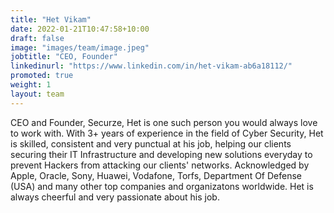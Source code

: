```yaml
---
title: "Het Vikam"
date: 2022-01-21T10:47:58+10:00
draft: false
image: "images/team/image.jpeg"
jobtitle: "CEO, Founder"
linkedinurl: "https://www.linkedin.com/in/het-vikam-ab6a18112/"
promoted: true
weight: 1
layout: team
---
```


CEO and Founder, Securze, Het is one such person you would always love to work with. With 3+ years of experience in the field of Cyber Security, Het is skilled, consistent and very punctual at his job, helping our clients securing their IT Infrastructure and developing new solutions everyday to prevent Hackers from attacking our clients' networks. Acknowledged by Apple, Oracle, Sony, Huawei, Vodafone, Torfs, Department Of Defense (USA) and many other top companies and organizatons worldwide. Het is always cheerful and very passionate about his job.
